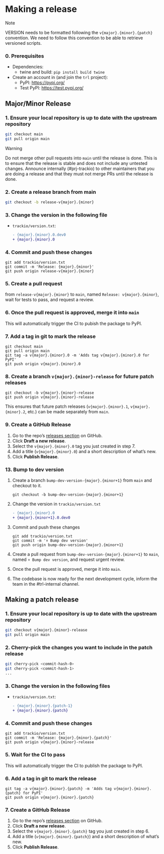 
# Making a release

> [!NOTE]
> VERSION needs to be formatted following the `v{major}.{minor}.{patch}` convention. We need to follow this convention to be able to retrieve versioned scripts.

### 0. Prerequisites

- Dependencies:
  - twine and build: `pip install build twine`
- Create an account in (and join the `trl` project):
   - PyPI: https://pypi.org/
   - Test PyPI: https://test.pypi.org/

## Major/Minor Release

### 1. Ensure your local repository is up to date with the upstream repository

```bash
git checkout main
git pull origin main
```

> [!WARNING]
> Do not merge other pull requests into `main` until the release is done. This is to ensure that the release is stable and does not include any untested changes. Announce internally (#prj-trackio) to other maintainers that you are doing a release and that they must not merge PRs until the release is done.

### 2. Create a release branch from main

```bash
git checkout -b release-v{major}.{minor}
```

### 3. Change the version in the following file

- `trackio/version.txt`:

  ```diff
  - {major}.{minor}.0.dev0
  + {major}.{minor}.0
  ```

### 4. Commit and push these changes

```shell
git add trackio/version.txt
git commit -m 'Release: {major}.{minor}'
git push origin release-v{major}.{minor}
```

### 5. Create a pull request

from `release-v{major}.{minor}` to `main`, named `Release: v{major}.{minor}`, wait for tests to pass, and request a review.

### 6. Once the pull request is approved, merge it into `main`

This will automatically trigger the CI to pubish the package to PyPI.

### 7. Add a tag in git to mark the release

```shell
git checkout main
git pull origin main
git tag -a v{major}.{minor}.0 -m 'Adds tag v{major}.{minor}.0 for PyPI'
git push origin v{major}.{minor}.0
```

### 8. Create a branch `v{major}.{minor}-release` for future patch releases

```shell
git checkout -b v{major}.{minor}-release
git push origin v{major}.{minor}-release
```

This ensures that future patch releases (`v{major}.{minor}.1`, `v{major}.{minor}.2`, etc.) can be made separately from `main`.

### 9. Create a GitHub Release

1. Go to the repo’s [releases section](https://github.com/huggingface/trackio/releases) on GitHub.
2. Click **Draft a new release**.
3. Select the `v{major}.{minor}.0` tag you just created in step 7.
4. Add a title (`v{major}.{minor}.0`) and a short description of what’s new.
5. Click **Publish Release**.

### 13. Bump to dev version

1. Create a branch `bump-dev-version-{major}.{minor+1}` from `main` and checkout to it.

   ```shell
   git checkout -b bump-dev-version-{major}.{minor+1}
   ```

2. Change the version in `trackio/version.txt`

   ```diff
   - {major}.{minor}.0
   + {major}.{minor+1}.0.dev0
   ```

3. Commit and push these changes

   ```shell
   git add trackio/version.txt
   git commit -m '⬆️ Bump dev version'
   git push origin bump-dev-version-{major}.{minor+1}
   ```

4. Create a pull request from `bump-dev-version-{major}.{minor+1}` to `main`, named `⬆️ Bump dev version`, and request urgent review.

5. Once the pull request is approved, merge it into `main`.

6. The codebase is now ready for the next development cycle, inform the team in the #trl-internal channel.

## Making a patch release

### 1. Ensure your local repository is up to date with the upstream repository

```bash
git checkout v{major}.{minor}-release
git pull origin main
```

### 2. Cherry-pick the changes you want to include in the patch release

```bash
git cherry-pick <commit-hash-0>
git cherry-pick <commit-hash-1>
...
```

### 3. Change the version in the following files

- `trackio/version.txt`:

  ```diff
  - {major}.{minor}.{patch-1}
  + {major}.{minor}.{patch}
  ```

### 4. Commit and push these changes

```shell
git add trackio/version.txt
git commit -m 'Release: {major}.{minor}.{patch}'
git push origin v{major}.{minor}-release
```

### 5. Wait for the CI to pass

This will automatically trigger the CI to publish the package to PyPI.

### 6. Add a tag in git to mark the release

```shell
git tag -a v{major}.{minor}.{patch} -m 'Adds tag v{major}.{minor}.{patch} for PyPI'
git push origin v{major}.{minor}.{patch}
```

### 7. Create a GitHub Release

1. Go to the repo’s [releases section](https://github.com/huggingface/trl/releases) on GitHub.
2. Click **Draft a new release**.
3. Select the `v{major}.{minor}.{patch}` tag you just created in step 6.
4. Add a title (`v{major}.{minor}.{patch}`) and a short description of what’s new.
5. Click **Publish Release**.
